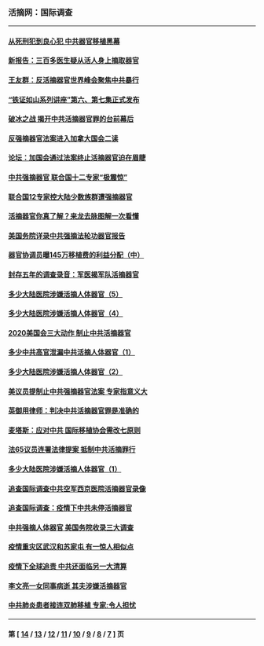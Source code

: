 ### 活摘网：国际调查
---
#### [从死刑犯到良心犯 中共器官移植黑幕](../../pages/nf5947/n13764669.md?07260430) 
#### [新报告：三百多医生疑从活人身上摘取器官](../../pages/nf5947/n13703044.md?07260430) 
#### [王友群：反活摘器官世界峰会聚焦中共暴行](../../pages/nf5947/n13250738.md?07260430) 
#### [“铁证如山系列讲座”第六、第七集正式发布](../../pages/nf5947/n13106287.md?07260430) 
#### [破冰之战 揭开中共活摘器官罪的台前幕后](../../pages/nf5947/n13082457.md?07260430) 
#### [反强摘器官法案进入加拿大国会二读](../../pages/nf5947/n13033450.md?07260430) 
#### [论坛：加国会通过法案终止活摘器官迫在眉睫](../../pages/nf5947/n13029839.md?07260430) 
#### [中共强摘器官 联合国十二专家“极震惊”](../../pages/nf5947/n13024313.md?07260430) 
#### [联合国12专家控大陆少数族群遭强摘器官](../../pages/nf5947/n13023877.md?07260430) 
#### [活摘器官你真了解？来龙去脉图解一次看懂](../../pages/nf5947/n13013820.md?07260430) 
#### [美国务院详录中共强摘法轮功器官报告](../../pages/nf5947/n12944519.md?07260430) 
#### [器官协调员曝145万移植费的利益分配（中）](../../pages/nf5947/n12894547.md?07260430) 
#### [封存五年的调查录音：军医揭军队活摘器官](../../pages/nf5947/n12798692.md?07260430) 
#### [多少大陆医院涉嫌活摘人体器官（5）](../../pages/nf5947/n12768383.md?07260430) 
#### [多少大陆医院涉嫌活摘人体器官（4）](../../pages/nf5947/n12664434.md?07260430) 
#### [2020美国会三大动作 制止中共活摘器官](../../pages/nf5947/n12682004.md?07260430) 
#### [多少中共高官泄漏中共活摘人体器官（1）](../../pages/nf5947/n12671234.md?07260430) 
#### [多少大陆医院涉嫌活摘人体器官（2）](../../pages/nf5947/n12655589.md?07260430) 
#### [美议员提制止中共强摘器官法案 专家指意义大](../../pages/nf5947/n12630561.md?07260430) 
#### [英御用律师：判决中共活摘器官罪是准确的](../../pages/nf5947/n12580740.md?07260430) 
#### [麦塔斯：应对中共 国际移植协会需改七原则](../../pages/nf5947/n12514711.md?07260430) 
#### [法65议员连署法律提案 抵制中共活摘罪行](../../pages/nf5947/n12437047.md?07260430) 
#### [多少大陆医院涉嫌活摘人体器官（1）](../../pages/nf5947/n12414284.md?07260430) 
#### [追查国际调查中共空军西京医院活摘器官录像](../../pages/nf5947/n12348837.md?07260430) 
#### [追查国际调查：疫情下中共未停活摘器官](../../pages/nf5947/n12273415.md?07260430) 
#### [中共强摘人体器官 美国务院收录三大调查](../../pages/nf5947/n12181488.md?07260430) 
#### [疫情重灾区武汉和苏家屯 有一惊人相似点](../../pages/nf5947/n12150824.md?07260430) 
#### [疫情下全球追责 中共还面临另一大清算](../../pages/nf5947/n12070397.md?07260430) 
#### [李文亮一女同事病逝 其夫涉嫌活摘器官](../../pages/nf5947/n11957882.md?07260430) 
#### [中共肺炎患者接连双肺移植 专家:令人担忧](../../pages/nf5947/n11945516.md?07260430) 

---
#### 第 [ [14](./14.md?07260430) / [13](./13.md?07260430) / [12](./12.md?07260430) / [11](./11.md?07260430) / [10](./10.md?07260430) / [9](./9.md?07260430) / [8](./8.md?07260430) / [7](./7.md?07260430) ] 页
